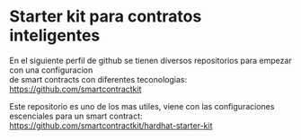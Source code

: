 # Starter kit para contratos inteligentes

En el siguiente perfil de github se tienen diversos repositorios para empezar con una configuracion\
de smart contracts con diferentes teconologias: https://github.com/smartcontractkit

Este repositorio es uno de los mas utiles, viene con las configuraciones escenciales para un smart contract:
https://github.com/smartcontractkit/hardhat-starter-kit